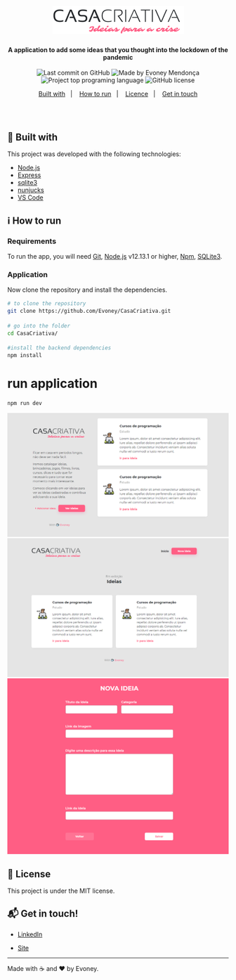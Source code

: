 <h1 align="center">
  <img alt="Casa Criativa" src="public/CasaCriativalogo.png"/>
    <br>
</h1>

<h4 align="center">
  A application to add some ideas that you thought into the lockdown of the pandemic 
</h4>

<p align="center">
<img alt="Last commit on GitHub" src="https://img.shields.io/github/last-commit/Evoney/CasaCriativa?color=FF5E84">
<img alt="Made by Evoney Mendonça" src="https://img.shields.io/badge/made%20by-Evoney-%20?color=FF5E84">
<img alt="Project top programing language" src="https://img.shields.io/github/languages/top/Evoney/CasaCriativa?color=FF5E84">
 <img alt="GitHub license" src="https://img.shields.io/github/license/Evoney/CasaCriativa?color=FF5E84">
</p> 

<p align="center">
  <a href="#rocket-built-with">Built with</a>&nbsp;&nbsp;&nbsp;|&nbsp;&nbsp;&nbsp;
  <a href="#information_source-how-to-run">How to run</a>&nbsp;&nbsp;&nbsp;|&nbsp;&nbsp;&nbsp;
  <a href="#page_facing_up-license">Licence</a>&nbsp;&nbsp;&nbsp;|&nbsp;&nbsp;&nbsp;
  <a href="#mailbox_with_mail-get-in-touch">Get in touch</a>
</p>
<br><br>

## :rocket: Built with

This project was developed with the following technologies:

-  [Node.js](https://nodejs.org/)
-  [Express](https://expressjs.com/)
-  [sqlite3](https://sqlitebrowser.org/)
-  [nunjucks](https://www.npmjs.com/package/nunjucks)
-  [VS Code](https://code.visualstudio.com/)

## :information_source: How to run

### Requirements
To run the app, you will need [Git](https://git-scm.com), [Node.js](https://nodejs.org/) v12.13.1 or higher, [Npm](https://www.npmjs.com/), [SQLite3](https://sqlitebrowser.org/).
<br>

### Application
Now clone the repository and install the dependencies.
```bash
# to clone the repository
git clone https://github.com/Evoney/CasaCriativa.git

# go into the folder
cd CasaCriativa/

#install the backend dependencies
npm install

```

# run application
```bash
npm run dev
```
<img src="public/Print_1.PNG"/>
<img src="public/Print_2.PNG"/>
<img src="public/Print_3.PNG"/>

## :page_facing_up: License

This project is under the MIT license. 

## :mailbox_with_mail: Get in touch!

- [ LinkedIn ](https://www.linkedin.com/in/evoney-mendonça/)

- [ Site ](https://evoney.github.io/)

---

Made with :coffee: and ♥ by Evoney.
